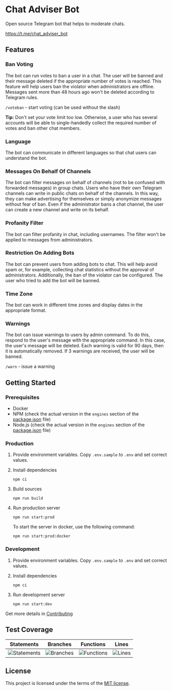 # Chat Adviser Bot

Open source Telegram bot that helps to moderate chats.

<https://t.me/chat_adviser_bot>

## Features

### Ban Voting

The bot can run votes to ban a user in a chat. The user will be banned and their message deleted if the appropriate number of votes is reached. This feature will help users ban the violator when administrators are offline. Messages sent more than 48 hours ago won't be deleted according to Telegram rules.

`/voteban` - start voting (can be used without the slash)

**Tip:** Don't set your vote limit too low. Otherwise, a user who has several accounts will be able to single-handedly collect the required number of votes and ban other chat members.

### Language

The bot can communicate in different languages so that chat users can understand the bot.

### Messages On Behalf Of Channels

The bot can filter messages on behalf of channels (not to be confused with forwarded messages) in group chats. Users who have their own Telegram channels can write in public chats on behalf of the channels. In this way, they can make advertising for themselves or simply anonymize messages without fear of ban. Even if the administrator bans a chat channel, the user can create a new channel and write on its behalf.

### Profanity Filter

The bot can filter profanity in chat, including usernames. The filter won't be applied to messages from administrators.

### Restriction On Adding Bots

The bot can prevent users from adding bots to chat. This will help avoid spam or, for example, collecting chat statistics without the approval of administrators. Additionally, the ban of the violator can be configured. The user who tried to add the bot will be banned.

### Time Zone

The bot can work in different time zones and display dates in the appropriate format.

### Warnings

The bot can issue warnings to users by admin command. To do this, respond to the user's message with the appropriate command. In this case, the user's message will be deleted. Each warning is valid for 90 days, then it is automatically removed. If 3 warnings are received, the user will be banned.

`/warn` - issue a warning

## Getting Started

### Prerequisites

- Docker
- NPM (check the actual version in the `engines` section of the [package.json](./package.json) file)
- Node.js (check the actual version in the `engines` section of the [package.json](./package.json) file)

### Production

1. Provide environment variables. Copy `.env.sample` to `.env` and set correct values.
2. Install dependencies

    ```text
    npm ci
    ```

3. Build sources

    ```text
    npm run build
    ```

4. Run production server

    ```text
    npm run start:prod
    ```

    To start the server in docker, use the following command:

    ```text
    npm run start:prod:docker
    ```

### Development

1. Provide environment variables. Copy `.env.sample` to `.env` and set correct values.
2. Install dependencies

    ```text
    npm ci
    ```

3. Run development server

    ```text
    npm run start:dev
    ```

Get more details in [Contributing](./CONTRIBUTING.md)

## Test Coverage

| Statements                  | Branches                | Functions                 | Lines             |
| --------------------------- | ----------------------- | ------------------------- | ----------------- |
| ![Statements](https://img.shields.io/badge/statements-92.06%25-brightgreen.svg?style=flat) | ![Branches](https://img.shields.io/badge/branches-80.39%25-yellow.svg?style=flat) | ![Functions](https://img.shields.io/badge/functions-92.82%25-brightgreen.svg?style=flat) | ![Lines](https://img.shields.io/badge/lines-91.73%25-brightgreen.svg?style=flat) |

## License

This project is licensed under the terms of the [MIT license](./LICENSE).
